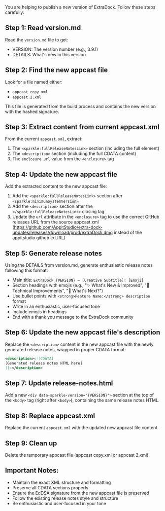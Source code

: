 You are helping to publish a new version of ExtraDock. Follow these steps carefully:

## Step 1: Read version.md
Read the `version.md` file to get:
- VERSION: The version number (e.g., 3.9.1)
- DETAILS: What's new in this version

## Step 2: Find the new appcast file
Look for a file named either:
- `appcast copy.xml`
- `appcast 2.xml`

This file is generated from the build process and contains the new version with the hashed signature.

## Step 3: Extract content from current appcast.xml
From the current `appcast.xml`, extract:
1. The `<sparkle:fullReleaseNotesLink>` section (including the full element)
2. The `<description>` section (including the full CDATA content)
3. The `enclosure url` value from the `<enclosure>` tag

## Step 4: Update the new appcast file
Add the extracted content to the new appcast file:
1. Add the `<sparkle:fullReleaseNotesLink>` section after `<sparkle:minimumSystemVersion>`
2. Add the `<description>` section after the `</sparkle:fullReleaseNotesLink>` closing tag
3. Update the `url` attribute in the `<enclosure>` tag to use the correct GitHub releases URL from the source appcast.xml (https://github.com/AppitStudio/extra-dock-updates/releases/download/prod/extraDock.dmg instead of the appitstudio.github.io URL)

## Step 5: Generate release notes
Using the DETAILS from version.md, generate enthusiastic release notes following this format:
- Main title: `ExtraDock {VERSION} – [Creative Subtitle]! [Emoji]`
- Section headings with emojis (e.g., "✨ What's New & Improved", "🔧 Technical Improvements", "🚀 What's Next?")
- Use bullet points with `<strong>Feature Name:</strong> description` format
- Write in an enthusiastic, user-focused tone
- Include emojis in headings
- End with a thank you message to the ExtraDock community

## Step 6: Update the new appcast file's description
Replace the `<description>` content in the new appcast file with the newly generated release notes, wrapped in proper CDATA format:
```xml
<description><![CDATA[
[Generated release notes HTML here]
]]></description>
```

## Step 7: Update release-notes.html
Add a new `<div data-sparkle-version="{VERSION}">` section at the top of the `<body>` tag (right after `<body>`), containing the same release notes HTML.

## Step 8: Replace appcast.xml
Replace the current `appcast.xml` with the updated new appcast file content.

## Step 9: Clean up
Delete the temporary appcast file (appcast copy.xml or appcast 2.xml).

## Important Notes:
- Maintain the exact XML structure and formatting
- Preserve all CDATA sections properly
- Ensure the EdDSA signature from the new appcast file is preserved
- Follow the existing release notes style and structure
- Be enthusiastic and user-focused in your tone
